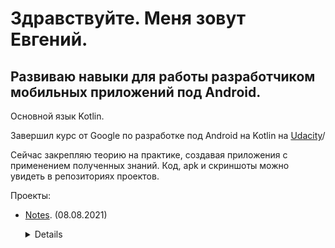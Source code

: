 # Здравствуйте. Меня зовут Евгений. 

## Развиваю навыки для работы разработчиком мобильных приложений под Android. 

Основной язык Kotlin.

Завершил курс от Google по разработке под Android на Kotlin на [Udacity](https://classroom.udacity.com/courses/ud9012)/

Сейчас закрепляю теорию на практике, создавая приложения с применением полученных знаний.
Код, apk и скриншоты можно увидеть в репозиториях проектов.

Проекты:

+ [Notes](https://github.com/zdezak/Notes). (08.08.2021)<details>
    
  + Описание: Простое приложение для заметок. Отображение, добавление, редактирование, удаление.Построено на взаимодействии фрагментов. Одно activity.
  
  + Искользуемые технологии:
    - DataBinding для создания объектов каждого layout.xml. Нет постоянного поиска по id,
    - Room для сохранения данных,
    - RecyclerView для отображения,
    - Safe-arg для передачи данных между фрагментами,
    - Androidx.navigation для перемещения между фрагментами,
    - ViewModel для разделения фрагмента от данных,
    - ViewModelfactory для передачи параметров ViewModel при создании,
    - Coroutines для взаимодействия с базой данных в viewModel через viewModelScope,
    - LiveData для данных и для наблюдения перед сохранением и переходами. В layout.xml добавлены функции для изменения переменной liveData и выполенния действий. 
</details>
<!---
zdezak/zdezak is a ✨ special ✨ repository because its `README.md` (this file) appears on your GitHub profile.
You can click the Preview link to take a look at your changes.
--->
